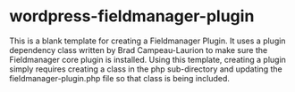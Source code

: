 wordpress-fieldmanager-plugin
=============================
This is a blank template for creating a Fieldmanager Plugin.  It uses a plugin dependency class written by Brad Campeau-Laurion to make sure the Fieldmanager core plugin is installed.  Using this template, creating a plugin simply requires creating a class in the php sub-directory and updating the fieldmanager-plugin.php file so that class is being included.